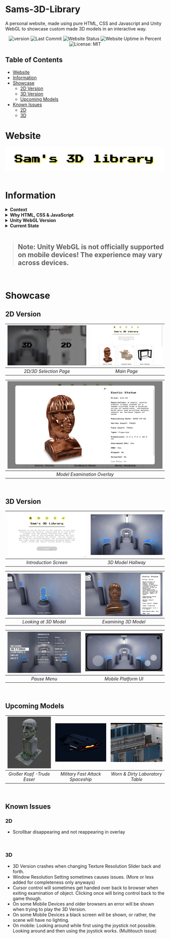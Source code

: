 # Sams-3D-Library
A personal website, made using pure HTML, CSS and Javascript and Unity WebGL to showcase custom made 3D models in an interactive way.

<div align="center">

![version](https://img.shields.io/badge/version-1.1.0-blue)
![Last Commit](https://img.shields.io/github/last-commit/abullard1/Sams-3D-Library?color=blue)
![Website Status](https://img.shields.io/website?url=https://sams3dlibrary.com/)
![Website Uptime in Percent](https://img.shields.io/uptimerobot/ratio/m795243022-d466d050de7758578b1eccd1?label=Website%20Uptime)
![License: MIT](https://img.shields.io/badge/License-MIT-yellow.svg)

</div>

## Table of Contents
- [Website](#Website)
- [Information](#Information)
- [Showcase](#Showcase)
    - [2D Version](#2D-Version)
    - [3D Version](#3D-Version)
    - [Upcoming Models](#Upcoming-Models)
- [Known Issues](#Known-Issues)
    - [2D](#2D)
    - [3D](#3D)


# Website
<div align="center">
  <a href="https://sams3dlibrary.com/">
    <img src="Showcase-Files/Images/Sams-3D-Library-Intro-Logo.png" alt="Sam's 3D Library" title="Click to enter Sam's 3D Library!">
  </a>
</div>

<br>

# Information

<details>
  <summary><b>Context</b></summary>
  <br>
This project started in summer 2022 after I had finished two projects for university pertaining to 3D modeling with Blender. I wanted to have my own little place on the web where I could showcase some of the 3D models that I had created for these projects, to ensure that they wouldn't just sit on a hard drive somewhere, never to be seen again. 3D models take a lot of time to create; so in my opinion, they deserve all the attention they can get.
  <br>
  <br>
</details>

<details>
  <summary><b>Why HTML, CSS & JavaScript</b></summary>
  <br>
Initially, I began with just a regular 2D website, which started out as part of some coursework on HTML and CSS. I thought about reworking the website, making heavier use of frameworks such as Bootstrap or others, but deliberately opted not to, in order to get a clearer grasp of HTML, CSS, and JavaScript, which would benefit me more in the longterm. <i>I believe it is important to get hands-on experience with any new language first, before efficient use of the frameworks and technologies that build on them can be made.</i>
  <br>
  <br>
</details>

<details>
  <summary><b>Unity WebGL Version</b></summary>
  <br>
During the making of the 2D website, I had the idea of also creating an interactive WebGL version of the website in Unity. I have always been interested in game development, which is why I initially picked up 3D modeling in the first place some three to four years ago. I felt like adding a Unity WebGL version of the 3D library was simply the natural next step. The 3D Version also has mobile support. It will automatically detect if you are on a mobile device and enable a mobile UI letting you play using an onscreen joystick and buttons. <b>The 3D Version Unity Project project can be downloaded <a href="https://drive.google.com/file/d/1D6lIFw1IuG3v7rfC6QAoipSpTd3Ae6fT/view?usp=sharing">here</a>.</b>
  <br>
  <br>
</details>

<details>
  <summary><b>Current State</b></summary>
  <br>
Currently, six 3D models are displayed on the website, all of which can be downloaded/purchased on CGTrader and TurboSquid (or ripped from the files of this repository if you're smart). More 3D models will be uploaded further down the line, some of which can be seen under <a href="#Upcoming-Models">Upcoming Models</a>. I highly appreciate any visits to the <a href="https://sams3dlibrary.com/">Website</a>.
  <br>
  <br>
</details>

<br>

> ## **Note: Unity WebGL is not officially supported on mobile devices! The experience may vary across devices.**

<br>

# Showcase

## 2D Version

| ![2D/3D Selection Page](Showcase-Files/Images/Sams-3D-Library-2D-Showcase-1.png) | ![Main Page](Showcase-Files/Images/Sams-3D-Library-2D-Showcase-2.png) |
|:---:|:---:|
| *2D/3D Selection Page* | *Main Page* |

| ![Model Inspection Overlay](Showcase-Files/Images/Sams-3D-Library-2D-Showcase-3.png) |
|:---:|
| *Model Examination Overlay* |

<br>

## 3D Version

| ![Introduction Screen](Showcase-Files/Images/Sams-3D-Library-3D-Showcase-1.png) | ![3D Model Hallway](Showcase-Files/Images/Sams-3D-Library-3D-Showcase-2.png) |
|:---:|:---:|
| *Introduction Screen* | *3D Model Hallway* |

| ![Looking at 3D Model](Showcase-Files/Images/Sams-3D-Library-3D-Showcase-3.png) | ![Examining 3D Model](Showcase-Files/Images/Sams-3D-Library-3D-Showcase-4.png) |
|:---:|:---:|
| *Looking at 3D Model* | *Examining 3D Model* |

| ![Pause Menu](Showcase-Files/Images/Sams-3D-Library-3D-Showcase-5.png) | ![Mobile Platform UI](Showcase-Files/Images/Sams-3D-Library-3D-Showcase-6.png) |
|:---:|:---:|
| *Pause Menu* | *Mobile Platform UI* |

<br>

## Upcoming Models

| ![Großer Kopf](Showcase-Files/Images/Sams-3D-Library-Upcoming-Model-1.png) | ![Military Fast Attack Spaceship](Showcase-Files/Images/Sams-3D-Library-Upcoming-Model-2.png) | ![Worn/Dirty Laboratory Table](Showcase-Files/Images/Sams-3D-Library-Upcoming-Model-3.png) |
|:---:|:---:|:---:|
| *Großer Kopf -Trude Esser* | *Military Fast Attack Spaceship* | *Worn & Dirty Laboratory Table* |

<br>

## Known Issues
### 2D
* Scrollbar disappearing and not reappearing in overlay

<br>

### 3D
* 3D Version crashes when changing Texture Resolution Slider back and forth.
* Window Resolution Setting sometimes causes issues. (More or less added for completeness only anyways)
* Cursor control will sometimes get handed over back to browser when exiting examination of object. Clicking once will bring control back to the game though.
* On some Mobile Devices and older browsers an error will be shown when trying to play the 3D Version.
* On some Mobile Devices a black screen will be shown, or rather, the scene will have no lighting.
* On mobile: Looking around while first using the joystick not possible. Looking around and then using the joystick works. (Multitouch issue)
